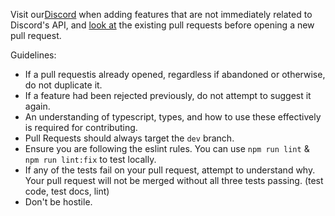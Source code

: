Visit our[Discord](https://discord.gg/xZ4AhdYrf9) when adding features that are not immediately related to Discord's API, and [look at](https://github.com/OceanicJS/Oceanic/pulls) the existing pull requests before opening a new pull request.

Guidelines:
* If a pull requestis already opened, regardless if abandoned or otherwise, do not duplicate it.
* If a feature had been rejected previously, do not attempt to suggest it again.
* An understanding of typescript, types, and how to use these effectively is required for contributing.
* Pull Requests should always target the `dev` branch.
* Ensure you are following the eslint rules. You can use `npm run lint` & `npm run lint:fix` to test locally.
* If any of the tests fail on your pull request, attempt to understand why. Your pull request will not be merged without all three tests passing. (test code, test docs, lint)
* Don't be hostile.
